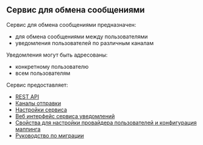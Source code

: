 Сервис для обмена сообщениями
-----------------------------

Сервис для обмена сообщениями предназначен:
- для обмена сообщениями между пользователями
- уведомления пользователей по различным каналам

Уведомления могут быть адресованы:
- конкретному пользователю
- всем пользователям

Сервис предоставляет:
- [REST API](Rest.md)
- [Каналы отправки](Channels.md) 
- [Настройки сервиса](Properties.md)
- [Веб интерфейс сервиса уведомлений](Frontend.md)
- [Свойства для настройки провайдера пользователей и конфигурация маппинга](UserRoleProviderPropertiesAndMapping.md)
- [Руководство по миграции](Migration.md)
